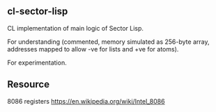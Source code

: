 ## cl-sector-lisp

CL implementation of main logic of Sector Lisp.

For understanding (commented, memory simulated as 256-byte array, addresses mapped to allow -ve for lists and +ve for atoms).

For experimentation.

## Resource

8086 registers https://en.wikipedia.org/wiki/Intel_8086
